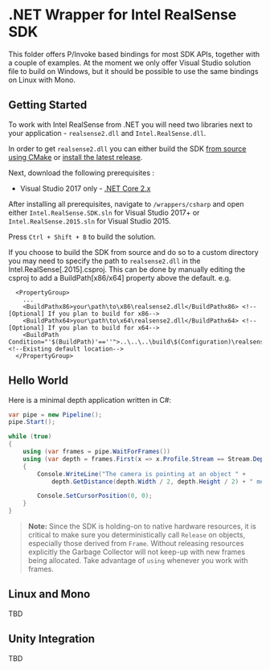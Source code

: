 # .NET Wrapper for Intel RealSense SDK

This folder offers P/Invoke based bindings for most SDK APIs, together with a couple of examples. At the moment we only offer Visual Studio solution file to build on Windows, but it should be possible to use the same bindings on Linux with Mono. 

## Getting Started

To work with Intel RealSense from .NET you will need two libraries next to your application - `realsense2.dll` and `Intel.RealSense.dll`. 

In order to get `realsense2.dll` you can either build the SDK [from source using CMake](https://github.com/IntelRealSense/librealsense/blob/master/doc/installation_windows.md) or [install the latest release](https://github.com/IntelRealSense/librealsense/blob/master/doc/distribution_windows.md).

Next, download the following prerequisites :

* Visual Studio 2017 only - [.NET Core 2.x](https://www.microsoft.com/net/download/visual-studio-sdks)

After installing all prerequisites, navigate to `/wrappers/csharp` and open either `Intel.RealSense.SDK.sln` for Visual Studio 2017+ or `Intel.RealSense.2015.sln` for Visual Studio 2015.

Press `Ctrl + Shift + B` to build the solution. 

If you choose to build the SDK from source and do so to a custom directory you may need to specify the path to `realsense2.dll` in the Intel.RealSense[.2015].csproj. This can be done by manually editing the csproj to add a BuildPath[x86/x64] property above the default.
e.g.
```
  <PropertyGroup>
    ...
    <BuildPathx86>your\path\to\x86\realsense2.dll</BuildPathx86> <!--[Optional] If you plan to build for x86-->
    <BuildPathx64>your\path\to\x64\realsense2.dll</BuildPathx64> <!--[Optional] If you plan to build for x64-->
    <BuildPath Condition="'$(BuildPath)'==''">..\..\..\build\$(Configuration)\realsense2.dll</BuildPath> <!--Existing default location-->
  </PropertyGroup>
```

## Hello World

Here is a minimal depth application written in C#: 

```cs
var pipe = new Pipeline();
pipe.Start();

while (true)
{
    using (var frames = pipe.WaitForFrames())
    using (var depth = frames.First(x => x.Profile.Stream == Stream.Depth) as DepthFrame)
    {
        Console.WriteLine("The camera is pointing at an object " +
            depth.GetDistance(depth.Width / 2, depth.Height / 2) + " meters away\t");

        Console.SetCursorPosition(0, 0);
    }
}
```

> **Note:** Since the SDK is holding-on to native hardware resources, it is critical to make sure you deterministically call `Release` on objects, especially those derived from `Frame`. Without releasing resources explicitly the Garbage Collector will not keep-up with new frames being allocated. Take advantage of `using` whenever you work with frames. 

## Linux and Mono

TBD

## Unity Integration 

TBD
